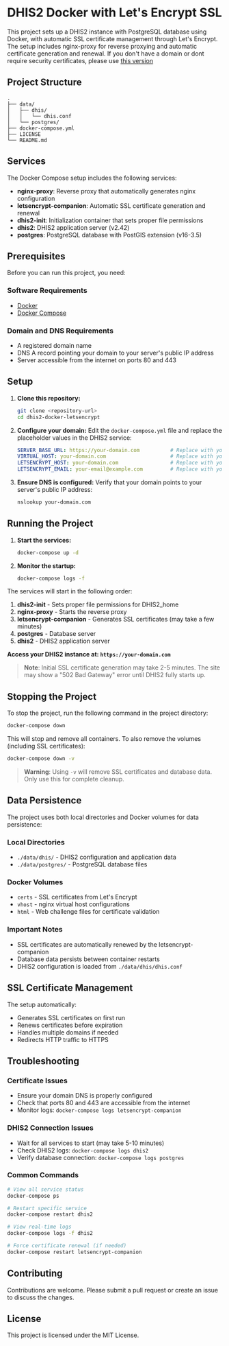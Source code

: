 # DHIS2 Docker with Let's Encrypt SSL

This project sets up a DHIS2 instance with PostgreSQL database using Docker, with automatic SSL certificate management through Let's Encrypt. The setup includes nginx-proxy for reverse proxying and automatic certificate generation and renewal. If you don't have a domain or dont require security certificates, please use [this version](https://github.com/ejimba/dhis2-docker)

## Project Structure

```
.
├── data/
│   ├── dhis/
│   │   └── dhis.conf
│   └── postgres/
├── docker-compose.yml
├── LICENSE
└── README.md
```

## Services

The Docker Compose setup includes the following services:

- **nginx-proxy**: Reverse proxy that automatically generates nginx configuration
- **letsencrypt-companion**: Automatic SSL certificate generation and renewal
- **dhis2-init**: Initialization container that sets proper file permissions
- **dhis2**: DHIS2 application server (v2.42)
- **postgres**: PostgreSQL database with PostGIS extension (v16-3.5)

## Prerequisites

Before you can run this project, you need:

### Software Requirements
- [Docker](https://docs.docker.com/get-docker/)
- [Docker Compose](https://docs.docker.com/compose/install/)

### Domain and DNS Requirements
- A registered domain name
- DNS A record pointing your domain to your server's public IP address
- Server accessible from the internet on ports 80 and 443

## Setup

1. **Clone this repository:**
   ```bash
   git clone <repository-url>
   cd dhis2-docker-letsencrypt
   ```

2. **Configure your domain:**
   Edit the `docker-compose.yml` file and replace the placeholder values in the DHIS2 service:
   ```yaml
   SERVER_BASE_URL: https://your-domain.com          # Replace with your domain
   VIRTUAL_HOST: your-domain.com                     # Replace with your domain  
   LETSENCRYPT_HOST: your-domain.com                 # Replace with your domain
   LETSENCRYPT_EMAIL: your-email@example.com         # Replace with your email
   ```

3. **Ensure DNS is configured:**
   Verify that your domain points to your server's public IP address:
   ```bash
   nslookup your-domain.com
   ```

## Running the Project

1. **Start the services:**
   ```bash
   docker-compose up -d
   ```

2. **Monitor the startup:**
   ```bash
   docker-compose logs -f
   ```

The services will start in the following order:
1. **dhis2-init** - Sets proper file permissions for DHIS2_home
2. **nginx-proxy** - Starts the reverse proxy
3. **letsencrypt-companion** - Generates SSL certificates (may take a few minutes)
4. **postgres** - Database server
5. **dhis2** - DHIS2 application server

**Access your DHIS2 instance at: `https://your-domain.com`**

> **Note**: Initial SSL certificate generation may take 2-5 minutes. The site may show a "502 Bad Gateway" error until DHIS2 fully starts up.

## Stopping the Project

To stop the project, run the following command in the project directory:

```bash
docker-compose down
```

This will stop and remove all containers. To also remove the volumes (including SSL certificates):

```bash
docker-compose down -v
```

> **Warning**: Using `-v` will remove SSL certificates and database data. Only use this for complete cleanup.

## Data Persistence

The project uses both local directories and Docker volumes for data persistence:

### Local Directories
- `./data/dhis/` - DHIS2 configuration and application data
- `./data/postgres/` - PostgreSQL database files

### Docker Volumes  
- `certs` - SSL certificates from Let's Encrypt
- `vhost` - nginx virtual host configurations
- `html` - Web challenge files for certificate validation

### Important Notes
- SSL certificates are automatically renewed by the letsencrypt-companion
- Database data persists between container restarts
- DHIS2 configuration is loaded from `./data/dhis/dhis.conf`

## SSL Certificate Management

The setup automatically:
- Generates SSL certificates on first run
- Renews certificates before expiration  
- Handles multiple domains if needed
- Redirects HTTP traffic to HTTPS

## Troubleshooting

### Certificate Issues
- Ensure your domain DNS is properly configured
- Check that ports 80 and 443 are accessible from the internet
- Monitor logs: `docker-compose logs letsencrypt-companion`

### DHIS2 Connection Issues  
- Wait for all services to start (may take 5-10 minutes)
- Check DHIS2 logs: `docker-compose logs dhis2`
- Verify database connection: `docker-compose logs postgres`

### Common Commands
```bash
# View all service status
docker-compose ps

# Restart specific service
docker-compose restart dhis2

# View real-time logs
docker-compose logs -f dhis2

# Force certificate renewal (if needed)
docker-compose restart letsencrypt-companion
```

## Contributing

Contributions are welcome. Please submit a pull request or create an issue to discuss the changes.

## License

This project is licensed under the MIT License.
